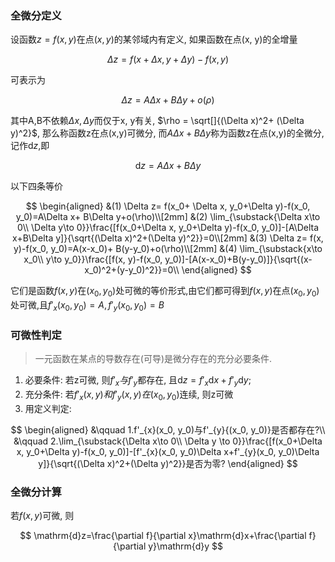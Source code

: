 ### 全微分定义

设函数$z= f(x,y)$在点$(x,y)$的某邻域内有定义, 如果函数在点(x, y)的全增量

$$
\Delta z= f(x+ \Delta x, y + \Delta y) - f(x, y)
$$

可表示为

$$
\Delta z= A \Delta x + B \Delta y + o(\rho)
$$

其中A,B不依赖$\Delta x,  \Delta y$而仅于x, y有关, $\rho = \sqrt[]{(\Delta x)^2+ (\Delta y)^2}$,
那么称函数z在点(x,y)可微分, 而$A \Delta x+ B \Delta y$称为函数z在点(x,y)的全微分, 记作$\mathrm{d}z$,即

$$
\mathrm{d}z= A \Delta x + B \Delta y
$$

以下四条等价

$$
\begin{aligned}
	&(1) \Delta z= f(x_0+ \Delta x, y_0+\Delta y)-f(x_0, y_0)=A\Delta x+ B\Delta y+o(\rho)\\[2mm]
	&(2) \lim_{\substack{\Delta x\to 0\\ \Delta y\to 0}}\frac{[f(x_0+\Delta x, y_0+\Delta y)-f(x_0, y_0)]-[A\Delta x+B\Delta y]}{\sqrt{(\Delta x)^2+(\Delta y)^2}}=0\\[2mm]
	&(3) \Delta z= f(x, y)-f(x_0, y_0)=A(x-x_0)+ B(y-y_0)+o(\rho)\\[2mm]
	&(4) \lim_{\substack{x\to x_0\\ y\to y_0}}\frac{[f(x, y)-f(x_0, y_0)]-[A(x-x_0)+B(y-y_0)]}{\sqrt{(x-x_0)^2+(y-y_0)^2}}=0\\
\end{aligned}
$$

它们是函数$f(x,y)$在$(x_0, y_0)$处可微的等价形式,由它们都可得到$f(x,y)$在点$(x_0, y_0)$处可微,且$f'_x(x_0, y_0)=A, f'_y(x_0, y_0)=B$

### 可微性判定

> 一元函数在某点的导数存在(可导)是微分存在的充分必要条件.

1. 必要条件: 若z可微, 则$f'_{x}与f'_{y}$都存在, 且$\mathrm{d}z = f'_x \mathrm{d}x+ f'_y \mathrm{d}y$;
2. 充分条件: 若$f'_{x}(x,y)和f'_{y}(x,y)在(x_0, y_{0})$连续, 则z可微
3. 用定义判定:

$$
\begin{aligned}
	&\qquad 1.f'_{x}(x_0, y_0)与f'_{y}{(x_0, y_0)}是否都存在?\\
	&\qquad 2.\lim_{\substack{\Delta x\to 0\\ \Delta y \to 0}}\frac{[f(x_0+\Delta x, y_0+\Delta y)-f(x_0, y_0)]-[f'_{x}(x_0, y_0)\Delta x+f'_{y}(x_0, y_0)\Delta y]}{\sqrt{(\Delta x)^2+(\Delta y)^2}}是否为零?
\end{aligned}
$$

### 全微分计算

若$f(x, y)$可微, 则

$$
\mathrm{d}z=\frac{\partial f}{\partial x}\mathrm{d}x+\frac{\partial f}{\partial y}\mathrm{d}y
$$
